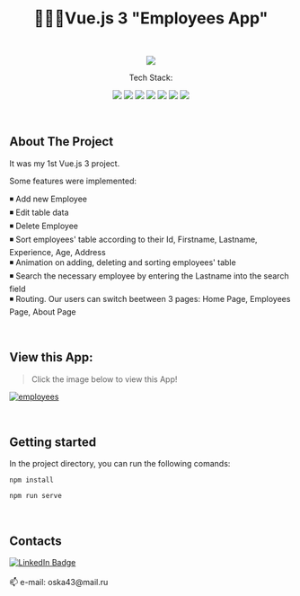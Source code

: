 <h1 align="center">👨🏻‍💼Vue.js 3 "Employees App"</h1>

<br>
<p align="center">
     <img src="https://img.shields.io/github/stars/OlgaBuLL/Vue3-Employee">
</p>

<p align="center">Tech Stack:</p>
<p align="center">
    <img src="https://img.shields.io/badge/vuejs-%2335495e.svg?style=for-the-badge&logo=vuedotjs&logoColor=%234FC08D">
    <img src="https://img.shields.io/badge/bootstrap-%238511FA.svg?style=for-the-badge&logo=bootstrap&logoColor=white">
    <img src="https://img.shields.io/badge/javascript-%23323330.svg?style=for-the-badge&logo=javascript&logoColor=%23F7DF1E">
    <img src="https://img.shields.io/badge/node.js-8CCB5E?style=for-the-badge&logo=node.js&logoColor=white">
    <img src="https://img.shields.io/badge/npm-%23E34F26?style=for-the-badge&logo=npm&logoColor=white">  
    <img src="https://img.shields.io/badge/css3-%231572B6.svg?style=for-the-badge&logo=css3&logoColor=white">
    <img src="https://img.shields.io/badge/html5-%23E34F26.svg?style=for-the-badge&logo=html5&logoColor=white"> 
</p>
<br>

## About The Project

It was my 1st Vue.js 3 project.    

Some features were implemented:    

◾  Add new Employee    
◾  Edit table data    
◾  Delete Employee    
◾  Sort employees' table according to their Id, Firstname, Lastname, Experience, Age, Address    
◾  Animation on adding, deleting and sorting employees' table    
◾  Search the necessary employee by entering the Lastname into the search field    
◾  Routing. Our users can switch beetween 3 pages: Home Page, Employees Page, About Page    

<br>

## View this App:
>Click the image below to view this App!

[![employees](https://github.com/OlgaBuLL/Vue3-Employee/assets/108359930/af67973b-6d6e-4572-a3fc-5810de1fd55a)](https://olgabull.github.io/Vue3-Employee/)

<br>

## Getting started

In the project directory, you can run the following comands:    

`npm install`    

`npm run serve`    

<br>

## Contacts

<a href="https://www.linkedin.com/in/olga-bulgakova-014254243/" target="_blank">
    <img src="https://img.shields.io/badge/LinkedIn-blue?style=for-the-badge&logo=linkedin&logoColor=white" alt="LinkedIn Badge"/>
  </a>
<br>
<br>
📫 e-mail: oska43@mail.ru
<br><br>
